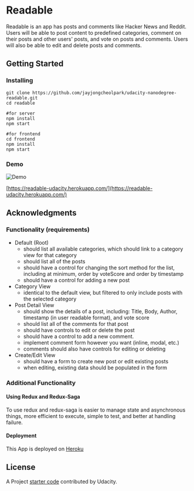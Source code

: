 # Readable

Readable is an app has posts and comments like Hacker News and Reddit. Users will be able to post content to predefined categories, comment on their posts and other users' posts, and vote on posts and comments. Users will also be able to edit and delete posts and comments.

## Getting Started

### Installing

```
git clone https://github.com/jayjongcheolpark/udacity-nanodegree-readable.git
cd readable

#for server
npm install
npm start

#for frontend
cd frontend
npm install
npm start

```

### Demo

![Demo](https://user-images.githubusercontent.com/13275149/35788076-e0391a00-0a00-11e8-9337-973ad6ab9727.png)

[https://readable-udacity.herokuapp.com/](https://readable-udacity.herokuapp.com/)

## Acknowledgments

### Functionality (requirements)

- Default (Root)
    - should list all available categories, which should link to a category view for that category
    - should list all of the posts
    - should have a control for changing the sort method for the list, including at minimum, order by voteScore and order by timestamp
    - should have a control for adding a new post
- Category View
    - identical to the default view, but filtered to only include posts with the selected category
- Post Detail View
    - should show the details of a post, including: Title, Body, Author, timestamp (in user readable format), and vote score
    - should list all of the comments for that post
    - should have controls to edit or delete the post
    - should have a control to add a new comment.
    - implement comment form however you want (inline, modal, etc.)
    - comments should also have controls for editing or deleting
- Create/Edit View
    - should have a form to create new post or edit existing posts
    - when editing, existing data should be populated in the form

### Additional Functionality
#### Using Redux and Redux-Saga
To use redux and redux-saga is easier to manage state and asynchronous things, more efficient to execute, simple to test, and better at handling failure.

#### Deployment
This App is deployed on [Heroku](https://readable-udacity.herokuapp.com/)


## License

A Project [starter code](https://github.com/udacity/reactnd-project-readable-starter) contributed by Udacity.

